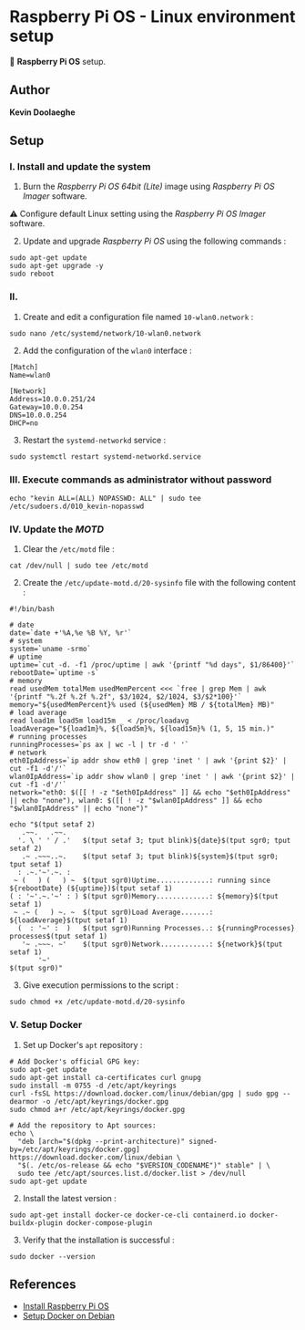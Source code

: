 # Raspberry Pi OS - Linux environment setup

:triangular_flag_on_post: **Raspberry Pi OS** setup.

## Author

**Kevin Doolaeghe**

## Setup

### I. Install and update the system

1. Burn the *Raspberry Pi OS 64bit (Lite)* image using *Raspberry Pi OS Imager* software. 

:warning: Configure default Linux setting using the *Raspberry Pi OS Imager* software.

2. Update and upgrade *Raspberry Pi OS* using the following commands :

```
sudo apt-get update
sudo apt-get upgrade -y
sudo reboot
```

### II. 

1. Create and edit a configuration file named `10-wlan0.network` :

```
sudo nano /etc/systemd/network/10-wlan0.network
```

2. Add the configuration of the `wlan0` interface :

```
[Match]
Name=wlan0

[Network]
Address=10.0.0.251/24
Gateway=10.0.0.254
DNS=10.0.0.254
DHCP=no
```

3. Restart the `systemd-networkd` service :

```
sudo systemctl restart systemd-networkd.service
```

### III. Execute commands as administrator without password

```
echo "kevin ALL=(ALL) NOPASSWD: ALL" | sudo tee /etc/sudoers.d/010_kevin-nopasswd
```

### IV. Update the *MOTD*

1. Clear the `/etc/motd` file :

```
cat /dev/null | sudo tee /etc/motd
```

2. Create the `/etc/update-motd.d/20-sysinfo` file with the following content :

```
#!/bin/bash

# date
date=`date +'%A,%e %B %Y, %r'`
# system
system=`uname -srmo`
# uptime
uptime=`cut -d. -f1 /proc/uptime | awk '{printf "%d days", $1/86400}'`
rebootDate=`uptime -s`
# memory
read usedMem totalMem usedMemPercent <<< `free | grep Mem | awk '{printf "%.2f %.2f %.2f", $3/1024, $2/1024, $3/$2*100}'`
memory="${usedMemPercent}% used (${usedMem} MB / ${totalMem} MB)"
# load average
read load1m load5m load15m _ < /proc/loadavg
loadAverage="${load1m}%, ${load5m}%, ${load15m}% (1, 5, 15 min.)"
# running processes
runningProcesses=`ps ax | wc -l | tr -d ' '`
# network
eth0IpAddress=`ip addr show eth0 | grep 'inet ' | awk '{print $2}' | cut -f1 -d'/'`
wlan0IpAddress=`ip addr show wlan0 | grep 'inet ' | awk '{print $2}' | cut -f1 -d'/'`
network="eth0: $([[ ! -z "$eth0IpAddress" ]] && echo "$eth0IpAddress" || echo "none"), wlan0: $([[ ! -z "$wlan0IpAddress" ]] && echo "$wlan0IpAddress" || echo "none")"

echo "$(tput setaf 2)
   .~~.   .~~.
  '. \ ' ' / .'   $(tput setaf 3; tput blink)${date}$(tput sgr0; tput setaf 2)
   .~ .~~~..~.    $(tput setaf 3; tput blink)${system}$(tput sgr0; tput setaf 1)
  : .~.'~'.~. :
 ~ (   ) (   ) ~  $(tput sgr0)Uptime.............: running since ${rebootDate} (${uptime})$(tput setaf 1)
( : '~'.~.'~' : ) $(tput sgr0)Memory.............: ${memory}$(tput setaf 1)
 ~ .~ (   ) ~. ~  $(tput sgr0)Load Average.......: ${loadAverage}$(tput setaf 1)
  (  : '~' :  )   $(tput sgr0)Running Processes..: ${runningProcesses} processes$(tput setaf 1)
   '~ .~~~. ~'    $(tput sgr0)Network............: ${network}$(tput setaf 1)
       '~'
$(tput sgr0)"
```

3. Give execution permissions to the script :

```
sudo chmod +x /etc/update-motd.d/20-sysinfo
```

### V. Setup Docker

1. Set up Docker's `apt` repository :

```
# Add Docker's official GPG key:
sudo apt-get update
sudo apt-get install ca-certificates curl gnupg
sudo install -m 0755 -d /etc/apt/keyrings
curl -fsSL https://download.docker.com/linux/debian/gpg | sudo gpg --dearmor -o /etc/apt/keyrings/docker.gpg
sudo chmod a+r /etc/apt/keyrings/docker.gpg

# Add the repository to Apt sources:
echo \
  "deb [arch="$(dpkg --print-architecture)" signed-by=/etc/apt/keyrings/docker.gpg] https://download.docker.com/linux/debian \
  "$(. /etc/os-release && echo "$VERSION_CODENAME")" stable" | \
  sudo tee /etc/apt/sources.list.d/docker.list > /dev/null
sudo apt-get update
```

2. Install the latest version :

```
sudo apt-get install docker-ce docker-ce-cli containerd.io docker-buildx-plugin docker-compose-plugin
```

3. Verify that the installation is successful :

```
sudo docker --version
```

## References

* [Install Raspberry Pi OS](https://www.raspberrypi.com/software/)
* [Setup Docker on Debian](https://docs.docker.com/engine/install/debian/)
